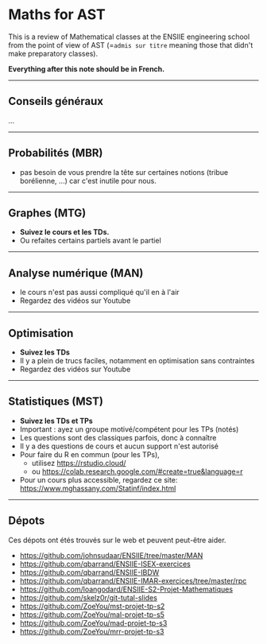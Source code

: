 # Maths for AST

This is a review of Mathematical classes at the ENSIIE
engineering school from the point of view of AST 
(=`admis sur titre` meaning those that didn't make preparatory
classes).

**Everything after this note should be in French.**

<hr class="sr">

## Conseils généraux

...

<hr class="sr">

## Probabilités (MBR)

* pas besoin de vous prendre la tête sur
  certaines notions (tribue borélienne, ...) car c'est inutile
  pour nous.

<hr class="sl">

## Graphes (MTG)

- **Suivez le cours et les TDs.**
- Ou refaites certains partiels avant le partiel

<hr class="sr">

## Analyse numérique (MAN)

- le cours n'est pas aussi compliqué qu'il en à l'air
- Regardez des vidéos sur Youtube

<hr class="sl">

## Optimisation

- **Suivez les TDs**
- Il y a plein de trucs faciles, notamment en optimisation
sans contraintes
- Regardez des vidéos sur Youtube

<hr class="sr">

## Statistiques (MST)

- **Suivez les TDs et TPs**
- Important : ayez un groupe motivé/compétent pour les TPs (notés)
- Les questions sont des classiques parfois, donc à connaître
- Il y a des questions de cours et aucun support n'est autorisé
- Pour faire du R en commun (pour les TPs), 
  - utilisez <https://rstudio.cloud/> 
  - ou <https://colab.research.google.com/#create=true&language=r>
- Pour un cours plus accessible, regardez ce site: https://www.mghassany.com/Statinf/index.html

<hr class="sl">

## Dépots

Ces dépots ont étés trouvés sur le web et peuvent
peut-être aider.

* <https://github.com/johnsudaar/ENSIIE/tree/master/MAN>
* <https://github.com/qbarrand/ENSIIE-ISEX-exercices>
* <https://github.com/qbarrand/ENSIIE-IBDW>
* <https://github.com/qbarrand/ENSIIE-IMAR-exercices/tree/master/rpc>
* <https://github.com/loangodard/ENSIIE-S2-Projet-Mathematiques>
* <https://github.com/skelz0r/git-tutal-slides>
* <https://github.com/ZoeYou/mst-projet-tp-s2>
* <https://github.com/ZoeYou/mal-projet-tp-s5>
* <https://github.com/ZoeYou/mad-projet-tp-s3>
* <https://github.com/ZoeYou/mrr-projet-tp-s3>